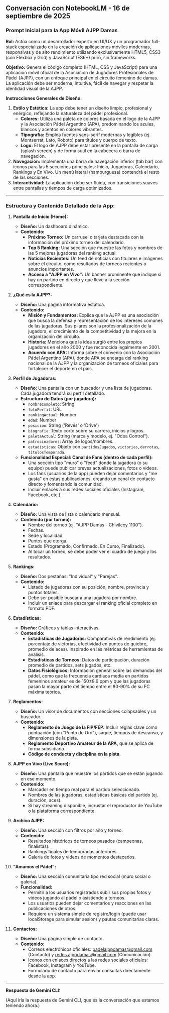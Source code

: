 ## Conversación con NotebookLM - 16 de septiembre de 2025

### Prompt Inicial para la App Móvil AJPP Damas

**Rol:** Actúa como un desarrollador experto en UI/UX y un programador full-stack especializado en la creación de aplicaciones móviles modernas, responsivas y de alto rendimiento utilizando exclusivamente HTML5, CSS3 (con Flexbox y Grid) y JavaScript (ES6+) puro, sin frameworks.

**Objetivo:** Genera el código completo (HTML, CSS y JavaScript) para una aplicación móvil oficial de la Asociación de Jugadores Profesionales de Pádel (AJPP), con un enfoque principal en el circuito femenino de damas. La aplicación debe ser moderna, intuitiva, fácil de navegar y respetar la identidad visual de la AJPP.

**Instrucciones Generales de Diseño:**
1.  **Estilo y Estética:** La app debe tener un diseño limpio, profesional y enérgico, reflejando la naturaleza del pádel profesional.
    *   **Colores:** Utiliza una paleta de colores basada en el logo de la AJPP y la Asociación Pádel Argentino (APA), predominando los azules, blancos y acentos en colores vibrantes.
    *   **Tipografía:** Emplea fuentes sans-serif modernas y legibles (ej. Montserrat, Lato, Roboto) para títulos y cuerpo de texto.
    *   **Logo:** El logo de AJPP debe estar presente en la pantalla de carga (splash screen) y de forma sutil en la cabecera o barra de navegación.
2.  **Navegación:** Implementa una barra de navegación inferior (tab bar) con iconos para las 5 secciones principales: Inicio, Jugadoras, Calendario, Rankings y En Vivo. Un menú lateral (hamburguesa) contendrá el resto de las secciones.
3.  **Interactividad:** La aplicación debe ser fluida, con transiciones suaves entre pantallas y tiempos de carga optimizados.

--------------------------------------------------------------------------------

### Estructura y Contenido Detallado de la App:

1.  **Pantalla de Inicio (Home):**
    *   **Diseño:** Un dashboard dinámico.
    *   **Contenido:**
        *   **Próximo Torneo:** Un carrusel o tarjeta destacada con la información del próximo torneo del calendario.
        *   **Top 5 Ranking:** Una sección que muestre las fotos y nombres de las 5 mejores jugadoras del ranking actual.
        *   **Noticias Recientes:** Un feed de noticias con titulares e imágenes sobre el circuito, como resultados de torneos recientes o anuncios importantes.
        *   **Acceso a "AJPP en Vivo":** Un banner prominente que indique si hay un partido en directo y que lleve a la sección correspondiente.

2.  **¿Qué es la AJPP?:**
    *   **Diseño:** Una página informativa estática.
    *   **Contenido:**
        *   **Misión y Fundamentos:** Explica que la AJPP es una asociación que busca la defensa y representación de los intereses comunes de las jugadoras. Sus pilares son la profesionalización de la jugadora, el crecimiento de la competitividad y la mejora en la organización del circuito.
        *   **Historia:** Menciona que la idea surgió entre los propios jugadores en el año 2000 y fue reconocida legalmente en 2001.
        *   **Acuerdo con APA:** Informa sobre el convenio con la Asociación Pádel Argentino (APA), donde APA se encarga del ranking nacional de la AJPP y la organización de torneos oficiales para fortalecer el deporte en el país.

3.  **Perfil de Jugadoras:**
    *   **Diseño:** Una pantalla con un buscador y una lista de jugadoras. Cada jugadora tendrá su perfil detallado.
    *   **Estructura de Datos (por jugadora):**
        *   `nombreCompleto`: String
        *   `fotoPerfil`: URL
        *   `rankingActual`: Number
        *   `edad`: Number
        *   `posicion`: String ('Revés' o 'Drive')
        *   `biografia`: Texto corto sobre su carrera, inicios y logros.
        *   `paletaActual`: String (marca y modelo, ej. "Odea Control").
        *   `patrocinadores`: Array de logos/nombres.
        *   `estadisticas`: Objeto con `partidosJugados`, `victorias`, `derrotas`, `titulosTemporada`.
    *   **Funcionalidad Especial: Canal de Fans (dentro de cada perfil):**
        *   Una sección tipo "muro" o "feed" donde la jugadora (o su equipo) puede publicar breves actualizaciones, fotos o videos.
        *   Los fans (usuarios de la app) pueden dejar comentarios y "me gusta" en estas publicaciones, creando un canal de contacto directo y fomentando la comunidad.
        *   Incluir enlaces a sus redes sociales oficiales (Instagram, Facebook, etc.).

4.  **Calendario:**
    *   **Diseño:** Una vista de lista o calendario mensual.
    *   **Contenido (por torneo):**
        *   Nombre del torneo (ej. "AJPP Damas - Chivilcoy 1100").
        *   Fechas.
        *   Sede y localidad.
        *   Puntos que otorga.
        *   Estado (Programado, Confirmado, En Curso, Finalizado).
        *   Al tocar un torneo, se debe poder ver el cuadro de juego y los resultados.

5.  **Rankings:**
    *   **Diseño:** Dos pestañas: "Individual" y "Parejas".
    *   **Contenido:**
        *   Listado de jugadoras con su posición, nombre, provincia y puntos totales.
        *   Debe ser posible buscar a una jugadora por nombre.
        *   Incluir un enlace para descargar el ranking oficial completo en formato PDF.

6.  **Estadísticas:**
    *   **Diseño:** Gráficos y tablas interactivas.
    *   **Contenido:**
        *   **Estadísticas de Jugadoras:** Comparativas de rendimiento (ej. porcentaje de victorias, efectividad en puntos de quiebre, promedio de aces). Inspirado en las métricas de herramientas de análisis.
        *   **Estadísticas de Torneos:** Datos de participación, duración promedio de partidos, sets jugados, etc.
        *   **Datos Fisiológicos:** Información general sobre las demandas del pádel, como que la frecuencia cardíaca media en partidos femeninos amateur es de 150±8.6 ppm y que las jugadoras pasan la mayor parte del tiempo entre el 80-90% de su FC máxima teórica.

7.  **Reglamentos:**
    *   **Diseño:** Un visor de documentos con secciones colapsables y un buscador.
    *   **Contenido:**
        *   **Reglamento de Juego de la FIP/FEP.** Incluir reglas clave como puntuación (con "Punto de Oro"), saque, tiempos de descanso, y dimensiones de la pista.
        *   **Reglamento Deportivo Amateur de la APA,** que se aplica de forma subsidiaria.
        *   **Código de conducta y disciplina en la pista.**

8.  **AJPP en Vivo (Live Score):**
    *   **Diseño:** Una pantalla que muestre los partidos que se están jugando en ese momento.
    *   **Contenido:**
        *   Marcador en tiempo real para el partido seleccionado.
        *   Nombres de las jugadoras, estadísticas básicas del partido (ej. duración, aces).
        *   Si hay streaming disponible, incrustar el reproductor de YouTube o la plataforma correspondiente.

9.  **Archivo AJPP:**
    *   **Diseño:** Una sección con filtros por año y torneo.
    *   **Contenido:**
        *   Resultados históricos de torneos pasados (campeonas, finalistas).
        *   Rankings finales de temporadas anteriores.
        *   Galería de fotos y videos de momentos destacados.

10. **"Amamos el Pádel":**
    *   **Diseño:** Una sección comunitaria tipo red social (muro social o galería).
    *   **Funcionalidad:**
        *   Permitir a los usuarios registrados subir sus propias fotos y videos jugando al pádel o asistiendo a torneos.
        *   Los usuarios pueden dejar comentarios y reacciones en las publicaciones de otros.
        *   Requiere un sistema simple de registro/login (puede usar localStorage para simular sesión) y pautas comunitarias claras.

11. **Contactos:**
    *   **Diseño:** Una página simple de contacto.
    *   **Contenido:**
        *   Correos electrónicos oficiales: padelajppdamas@gmail.com (Contacto) y redes.ajppdamas@gmail.com (Comunicación).
        *   Iconos con enlaces directos a las redes sociales oficiales: Facebook, Instagram y YouTube.
        *   Formulario de contacto para enviar consultas directamente desde la app.


---

**Respuesta de Gemini CLI:**

(Aquí iría la respuesta de Gemini CLI, que es la conversación que estamos teniendo ahora.)
